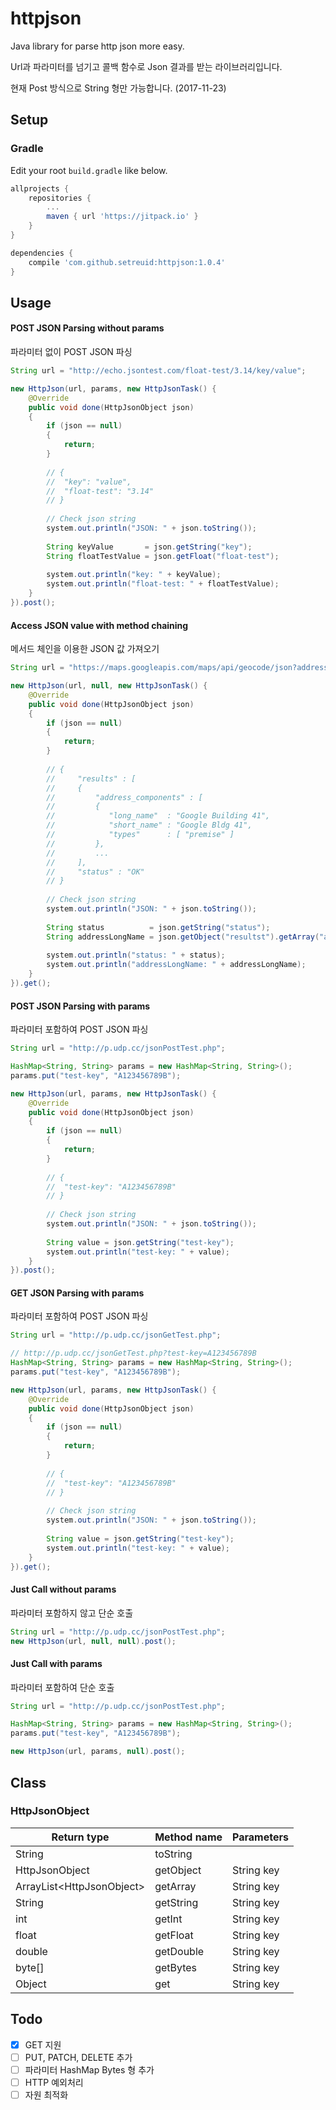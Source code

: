 # httpjson
Java library for parse http json more easy.

Url과 파라미터를 넘기고 콜백 함수로 Json 결과를 받는 라이브러리입니다.

현재 Post 방식으로 String 형만 가능합니다. (2017-11-23)



## Setup

### Gradle

Edit your root `build.gradle` like below.

```gradle
allprojects {
    repositories {
        ...
        maven { url 'https://jitpack.io' }
    }
}

dependencies {
    compile 'com.github.setreuid:httpjson:1.0.4'
}
```



## Usage

#### POST JSON Parsing without params
파라미터 없이 POST JSON 파싱
```java
String url = "http://echo.jsontest.com/float-test/3.14/key/value";

new HttpJson(url, params, new HttpJsonTask() {
    @Override
    public void done(HttpJsonObject json)
    {
        if (json == null)
        {
            return;
        }
        
        // {
        //  "key": "value",
        //  "float-test": "3.14"
        // }
        
        // Check json string
        system.out.println("JSON: " + json.toString());
        
        String keyValue       = json.getString("key");
        String floatTestValue = json.getFloat("float-test");
        
        system.out.println("key: " + keyValue);
        system.out.println("float-test: " + floatTestValue);
    }
}).post();
```

#### Access JSON value with method chaining
메서드 체인을 이용한 JSON 값 가져오기
```java
String url = "https://maps.googleapis.com/maps/api/geocode/json?address=1600+Amphitheatre+Parkway,+Mountain+View,+CA";

new HttpJson(url, null, new HttpJsonTask() {
    @Override
    public void done(HttpJsonObject json)
    {
        if (json == null)
        {
            return;
        }
        
        // {
        //     "results" : [
        //     {
        //         "address_components" : [
        //         {
        //            "long_name"  : "Google Building 41",
        //            "short_name" : "Google Bldg 41",
        //            "types"      : [ "premise" ]
        //         },
        //         ...
        //     ],
        //     "status" : "OK"
        // }
        
        // Check json string
        system.out.println("JSON: " + json.toString());
        
        String status          = json.getString("status");
        String addressLongName = json.getObject("resultst").getArray("address_components")[0].getString("long_name");
        
        system.out.println("status: " + status);
        system.out.println("addressLongName: " + addressLongName);
    }
}).get();
```

#### POST JSON Parsing with params
파라미터 포함하여 POST JSON 파싱
```java
String url = "http://p.udp.cc/jsonPostTest.php";

HashMap<String, String> params = new HashMap<String, String>();
params.put("test-key", "A123456789B");

new HttpJson(url, params, new HttpJsonTask() {
    @Override
    public void done(HttpJsonObject json)
    {
        if (json == null)
        {
            return;
        }
        
        // {
        //  "test-key": "A123456789B"
        // }
        
        // Check json string
        system.out.println("JSON: " + json.toString());
        
        String value = json.getString("test-key");
        system.out.println("test-key: " + value);
    }
}).post();
```

#### GET JSON Parsing with params
파라미터 포함하여 POST JSON 파싱
```java
String url = "http://p.udp.cc/jsonGetTest.php";

// http://p.udp.cc/jsonGetTest.php?test-key=A123456789B
HashMap<String, String> params = new HashMap<String, String>();
params.put("test-key", "A123456789B");

new HttpJson(url, params, new HttpJsonTask() {
    @Override
    public void done(HttpJsonObject json)
    {
        if (json == null)
        {
            return;
        }
        
        // {
        //  "test-key": "A123456789B"
        // }
        
        // Check json string
        system.out.println("JSON: " + json.toString());
        
        String value = json.getString("test-key");
        system.out.println("test-key: " + value);
    }
}).get();
```

#### Just Call without params
파라미터 포함하지 않고 단순 호출
```java
String url = "http://p.udp.cc/jsonPostTest.php";
new HttpJson(url, null, null).post();
```

#### Just Call with params
파라미터 포함하여 단순 호출
```java
String url = "http://p.udp.cc/jsonPostTest.php";

HashMap<String, String> params = new HashMap<String, String>();
params.put("test-key", "A123456789B");

new HttpJson(url, params, null).post();
```



## Class

### HttpJsonObject

| Return type                 | Method name | Parameters |
| --------------------------- | ----------- | ---------- |
| String                      | toString    |            |
| HttpJsonObject              | getObject   | String key |
| ArrayList\<HttpJsonObject\> | getArray    | String key |
| String                      | getString   | String key |
| int                         | getInt      | String key |
| float                       | getFloat    | String key |
| double                      | getDouble   | String key |
| byte[]                      | getBytes    | String key |
| Object                      | get         | String key |



## Todo
- [X] GET 지원
- [ ] PUT, PATCH, DELETE 추가
- [ ] 파라미터 HashMap Bytes 형 추가
- [ ] HTTP 예외처리
- [ ] 자원 최적화